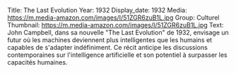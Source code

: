 Title: The Last Evolution
Year: 1932
Display_date: 1932
Media: https://m.media-amazon.com/images/I/51ZGR6zuB1L.jpg
Group: Culturel
Thumbnail: https://m.media-amazon.com/images/I/51ZGR6zuB1L.jpg
Text: John Campbell, dans sa nouvelle "The Last Evolution" de 1932, envisage un futur où les machines deviennent plus intelligentes que les humains et capables de s'adapter indéfiniment. Ce récit anticipe les discussions contemporaines sur l'intelligence artificielle et son potentiel à surpasser les capacités humaines.
